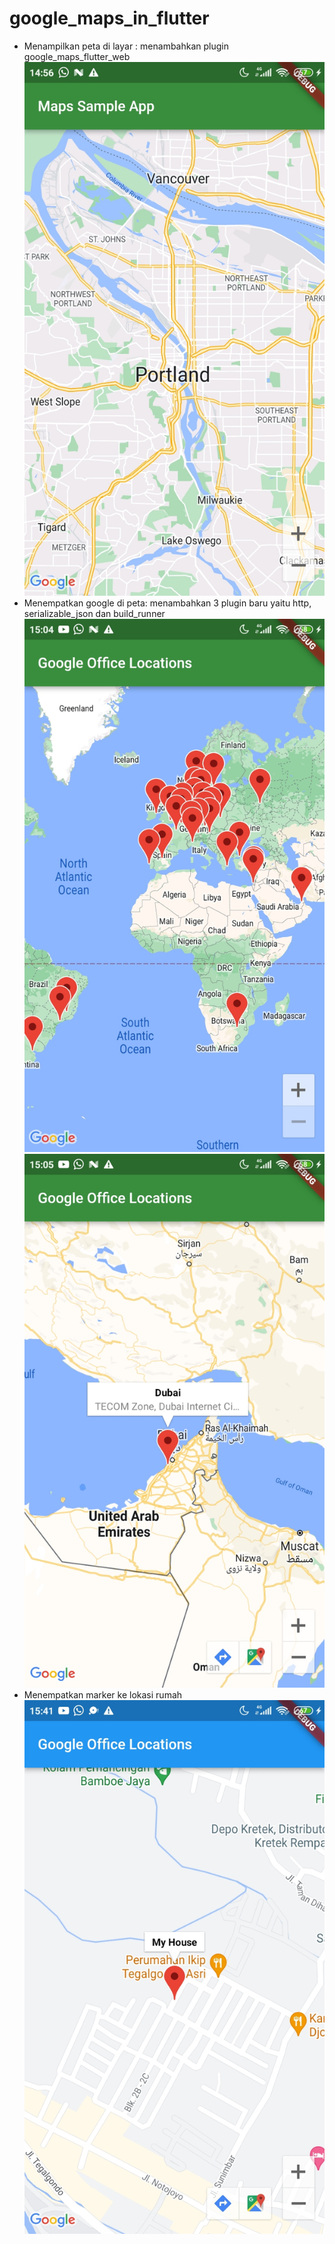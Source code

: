 # google_maps_in_flutter

- Menampilkan peta di layar : menambahkan plugin google_maps_flutter_web
![1](images/1.jpeg)
- Menempatkan google di peta: menambahkan 3 plugin baru yaitu http, serializable_json dan build_runner
![2](images/2.jpeg)
![2-1](images/2-1.jpeg)
- Menempatkan marker ke lokasi rumah 
![3](images/3.jpeg)